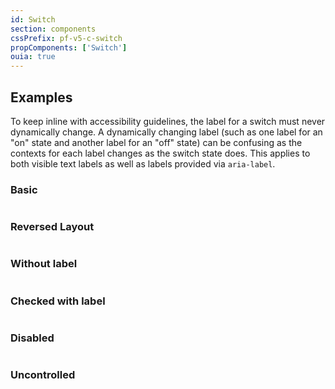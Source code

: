 ```yaml
---
id: Switch
section: components
cssPrefix: pf-v5-c-switch
propComponents: ['Switch']
ouia: true
---
```


## Examples

To keep inline with accessibility guidelines, the label for a switch must never dynamically change. A dynamically changing label (such as one label for an "on" state and another label for an "off" state) can be confusing as the contexts for each label changes as the switch state does. This applies to both visible text labels as well as labels provided via `aria-label`.

### Basic

```ts file="./SwitchBasic.tsx"

```

### Reversed Layout

```ts file="./SwitchReversed.tsx"

```

### Without label

```ts file="./SwitchWithoutLabel.tsx"

```

### Checked with label

```ts file="./SwitchCheckedWithLabel.tsx"

```

### Disabled

```ts file="./SwitchDisabled.tsx"

```

### Uncontrolled

```ts file="./SwitchUncontrolled.tsx"

```
